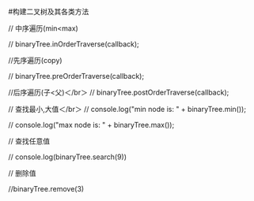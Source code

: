 #构建二叉树及其各类方法  

// 中序遍历(min<max)  

// binaryTree.inOrderTraverse(callback);  
		
//先序遍历(copy)  
		
// binaryTree.preOrderTraverse(callback);  
		
//后序遍历(子<父)＜/br＞
// binaryTree.postOrderTraverse(callback);  
		
// 查找最小,大值＜/br＞
// console.log("min node is: " + binaryTree.min());  
		
// console.log("max node is: " + binaryTree.max());  
		
// 查找任意值  
		
// console.log(binaryTree.search(9))  
		
// 删除值  
		
//binaryTree.remove(3)
